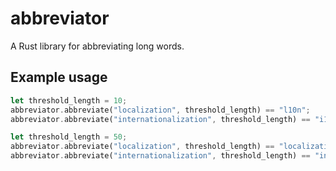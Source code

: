 # abbreviator

A Rust library for abbreviating long words.


## Example usage
```rust
let threshold_length = 10;
abbreviator.abbreviate("localization", threshold_length) == "l10n";
abbreviator.abbreviate("internationalization", threshold_length) == "i18n";

let threshold_length = 50;
abbreviator.abbreviate("localization", threshold_length) == "localization";
abbreviator.abbreviate("internationalization", threshold_length) == "internationalization";
```

